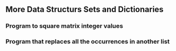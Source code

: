## More Data Structurs Sets and Dictionaries
### Program to square matrix integer values
### Program that replaces all the occurrences in another list
